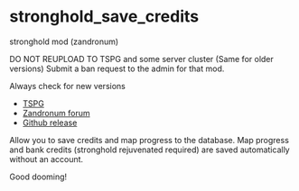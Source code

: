 # stronghold_save_credits
stronghold mod (zandronum)

DO NOT REUPLOAD TO TSPG and some server cluster (Same for older versions) Submit a ban request to the admin for that mod.

Always check for new versions 
* [TSPG](https://allfearthesentinel.net/zandronum/wads.php?user=2904)
* [Zandronum forum](https://zandronum.com/forum/viewtopic.php?f=58&t=10400)
* [Github release](https://github.com/PenguinDOOM/stronghold_save_credits/releases/latest)

Allow you to save credits and map progress to the database.
Map progress and bank credits (stronghold rejuvenated required) are saved automatically without an account.

Good dooming!
